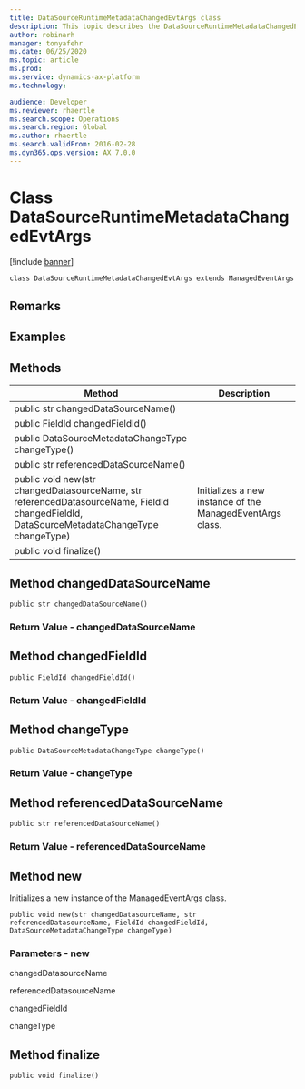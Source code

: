 ```yaml
---
title: DataSourceRuntimeMetadataChangedEvtArgs class
description: This topic describes the DataSourceRuntimeMetadataChangedEvtArgs class.
author: robinarh
manager: tonyafehr
ms.date: 06/25/2020
ms.topic: article
ms.prod: 
ms.service: dynamics-ax-platform
ms.technology: 

audience: Developer
ms.reviewer: rhaertle
ms.search.scope: Operations
ms.search.region: Global
ms.author: rhaertle
ms.search.validFrom: 2016-02-28
ms.dyn365.ops.version: AX 7.0.0
---
```


# Class DataSourceRuntimeMetadataChangedEvtArgs

[!include [banner](../includes/banner.md)]

```xpp
class DataSourceRuntimeMetadataChangedEvtArgs extends ManagedEventArgs
```

## Remarks

## Examples

## Methods

| Method                                                                                                                                    | Description                                               |
|-------------------------------------------------------------------------------------------------------------------------------------------|-----------------------------------------------------------|
| public str changedDataSourceName()                                                                                                        |                                                           |
| public FieldId changedFieldId()                                                                                                           |                                                           |
| public DataSourceMetadataChangeType changeType()                                                                                          |                                                           |
| public str referencedDataSourceName()                                                                                                     |                                                           |
| public void new(str changedDatasourceName, str referencedDatasourceName, FieldId changedFieldId, DataSourceMetadataChangeType changeType) | Initializes a new instance of the ManagedEventArgs class. |
| public void finalize()                                                                                                                    |                                                           |

## Method changedDataSourceName

```xpp
public str changedDataSourceName()
```

### Return Value - changedDataSourceName

## Method changedFieldId

```xpp
public FieldId changedFieldId()
```

### Return Value - changedFieldId

## Method changeType

```xpp
public DataSourceMetadataChangeType changeType()
```

### Return Value - changeType

## Method referencedDataSourceName

```xpp
public str referencedDataSourceName()
```

### Return Value - referencedDataSourceName

## Method new

Initializes a new instance of the ManagedEventArgs class.

```xpp
public void new(str changedDatasourceName, str referencedDatasourceName, FieldId changedFieldId, DataSourceMetadataChangeType changeType)
```

### Parameters - new

changedDatasourceName  

<!-- -->

referencedDatasourceName  

<!-- -->

changedFieldId  

<!-- -->

changeType  

## Method finalize

```xpp
public void finalize()
```

